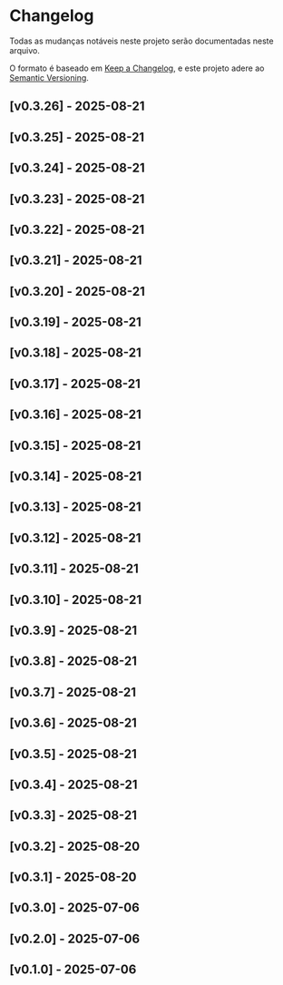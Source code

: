 # Changelog

Todas as mudanças notáveis neste projeto serão documentadas neste arquivo.

O formato é baseado em [Keep a Changelog](https://keepachangelog.com/en/1.0.0/),
e este projeto adere ao [Semantic Versioning](https://semver.org/spec/v2.0.0.html).

## [v0.3.26] - 2025-08-21


## [v0.3.25] - 2025-08-21


## [v0.3.24] - 2025-08-21


## [v0.3.23] - 2025-08-21


## [v0.3.22] - 2025-08-21


## [v0.3.21] - 2025-08-21


## [v0.3.20] - 2025-08-21


## [v0.3.19] - 2025-08-21


## [v0.3.18] - 2025-08-21


## [v0.3.17] - 2025-08-21


## [v0.3.16] - 2025-08-21


## [v0.3.15] - 2025-08-21


## [v0.3.14] - 2025-08-21


## [v0.3.13] - 2025-08-21


## [v0.3.12] - 2025-08-21


## [v0.3.11] - 2025-08-21


## [v0.3.10] - 2025-08-21


## [v0.3.9] - 2025-08-21


## [v0.3.8] - 2025-08-21


## [v0.3.7] - 2025-08-21


## [v0.3.6] - 2025-08-21


## [v0.3.5] - 2025-08-21


## [v0.3.4] - 2025-08-21


## [v0.3.3] - 2025-08-21


## [v0.3.2] - 2025-08-20


## [v0.3.1] - 2025-08-20


## [v0.3.0] - 2025-07-06


## [v0.2.0] - 2025-07-06


## [v0.1.0] - 2025-07-06



